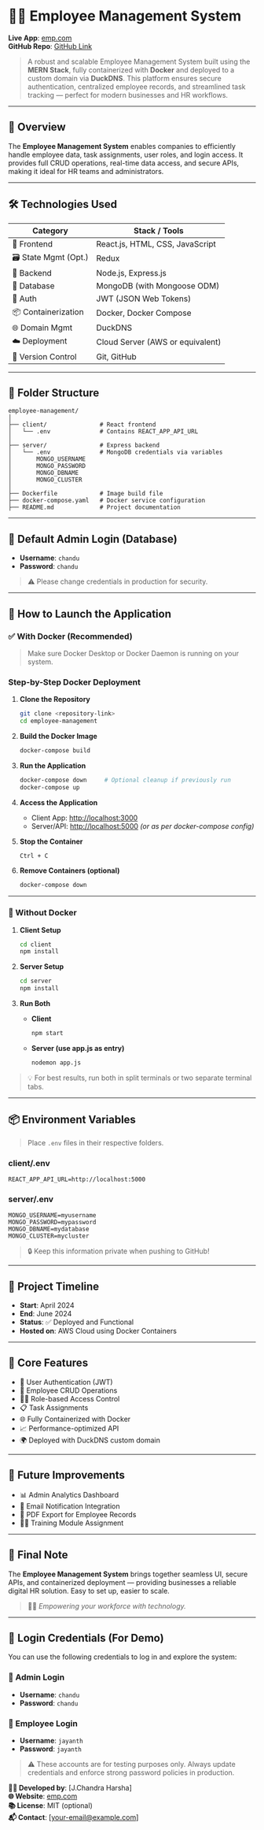 # 👨‍💼 Employee Management System

**Live App**: [emp.com](https://emp-test-five.vercel.app/login)  
**GitHub Repo**: [GitHub Link](https://github.com/jcharsha2003/emp2)

> A robust and scalable Employee Management System built using the **MERN Stack**, fully containerized with **Docker** and deployed to a custom domain via **DuckDNS**. This platform ensures secure authentication, centralized employee records, and streamlined task tracking — perfect for modern businesses and HR workflows.

---

## 🧠 Overview

The **Employee Management System** enables companies to efficiently handle employee data, task assignments, user roles, and login access. It provides full CRUD operations, real-time data access, and secure APIs, making it ideal for HR teams and administrators.

---

## 🛠️ Technologies Used

| Category           | Stack / Tools                                  |
|--------------------|-------------------------------------------------|
| 🎨 Frontend         | React.js, HTML, CSS, JavaScript                 |
| 🗃️ State Mgmt (Opt.) | Redux                                           |
| 🧠 Backend          | Node.js, Express.js                             |
| 🧾 Database         | MongoDB (with Mongoose ODM)                     |
| 🔐 Auth             | JWT (JSON Web Tokens)                           |
| 📦 Containerization | Docker, Docker Compose                          |
| 🌐 Domain Mgmt      | DuckDNS                                         |
| ☁️ Deployment       | Cloud Server (AWS or equivalent)               |
| 🔁 Version Control  | Git, GitHub                                     |

---

## 📁 Folder Structure

```
employee-management/
│
├── client/               # React frontend
│   └── .env              # Contains REACT_APP_API_URL
│
├── server/               # Express backend
│   └── .env              # MongoDB credentials via variables
│       MONGO_USERNAME
│       MONGO_PASSWORD
│       MONGO_DBNAME
│       MONGO_CLUSTER
│
├── Dockerfile            # Image build file
├── docker-compose.yaml   # Docker service configuration
├── README.md             # Project documentation
```

---

## 🔐 Default Admin Login (Database)

- **Username**: `chandu`  
- **Password**: `chandu`

> ⚠️ Please change credentials in production for security.

---

## 🚀 How to Launch the Application

### ✅ With Docker (Recommended)

> Make sure Docker Desktop or Docker Daemon is running on your system.

### Step-by-Step Docker Deployment

1. **Clone the Repository**
   ```bash
   git clone <repository-link>
   cd employee-management
   ```

2. **Build the Docker Image**
   ```bash
   docker-compose build
   ```

3. **Run the Application**
   ```bash
   docker-compose down     # Optional cleanup if previously run
   docker-compose up
   ```

4. **Access the Application**
   - Client App: [http://localhost:3000](http://localhost:3000)
   - Server/API: [http://localhost:5000](http://localhost:5000) *(or as per docker-compose config)*

5. **Stop the Container**
   ```bash
   Ctrl + C
   ```

6. **Remove Containers (optional)**
   ```bash
   docker-compose down
   ```

---

### 🚀 Without Docker

1. **Client Setup**
   ```bash
   cd client
   npm install
   ```

2. **Server Setup**
   ```bash
   cd server
   npm install
   ```

3. **Run Both**
   - **Client**
     ```bash
     npm start
     ```
   - **Server (use app.js as entry)**
     ```bash
     nodemon app.js
     ```

> 💡 For best results, run both in split terminals or two separate terminal tabs.

---

## 📦 Environment Variables

> Place `.env` files in their respective folders.

### client/.env
```env
REACT_APP_API_URL=http://localhost:5000
```

### server/.env
```env
MONGO_USERNAME=myusername
MONGO_PASSWORD=mypassword
MONGO_DBNAME=mydatabase
MONGO_CLUSTER=mycluster
```

> 🔒 Keep this information private when pushing to GitHub!

---

## 📅 Project Timeline

- **Start**: April 2024  
- **End**: June 2024  
- **Status**: ✅ Deployed and Functional  
- **Hosted on**: AWS Cloud using Docker Containers

---

## 🌟 Core Features

- 👤 User Authentication (JWT)
- 📄 Employee CRUD Operations
- 🧑‍💼 Role-based Access Control
- 📋 Task Assignments
- 🌐 Fully Containerized with Docker
- 📈 Performance-optimized API
- 🌍 Deployed with DuckDNS custom domain

---

## 🔮 Future Improvements

- 📊 Admin Analytics Dashboard  
- 📨 Email Notification Integration  
- 🧾 PDF Export for Employee Records  
- 🧑‍🏫 Training Module Assignment  

---

## 🙌 Final Note

The **Employee Management System** brings together seamless UI, secure APIs, and containerized deployment — providing businesses a reliable digital HR solution. Easy to set up, easier to scale.

> 👨‍💻 *Empowering your workforce with technology.*

---
## 🔐 Login Credentials (For Demo)

You can use the following credentials to log in and explore the system:

### 👑 Admin Login
- **Username**: `chandu`
- **Password**: `chandu`

### 👷 Employee Login
- **Username**: `jayanth`
- **Password**: `jayanth`

> ⚠️ These accounts are for testing purposes only. Always update credentials and enforce strong password policies in production.

**🧑‍💻 Developed by**: [J.Chandra Harsha]  
**🌐 Website**: [emp.com](https://emp-test-five.vercel.app/login)  
**📚 License**: MIT (optional)  
**📬 Contact**: [your-email@example.com]
